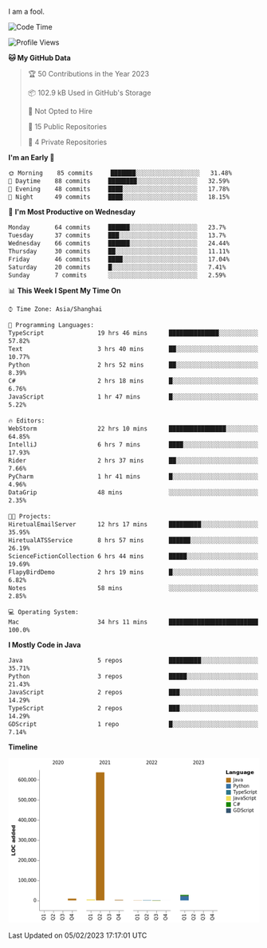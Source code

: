 I am a fool.

<!--START_SECTION:waka-->
![Code Time](http://img.shields.io/badge/Code%20Time-34%20hrs%2039%20mins-blue)

![Profile Views](http://img.shields.io/badge/Profile%20Views-160-blue)

**🐱 My GitHub Data** 

> 🏆 50 Contributions in the Year 2023
 > 
> 📦 102.9 kB Used in GitHub's Storage 
 > 
> 🚫 Not Opted to Hire
 > 
> 📜 15 Public Repositories 
 > 
> 🔑 4 Private Repositories  
 > 
**I'm an Early 🐤** 

```text
🌞 Morning    85 commits     ███████░░░░░░░░░░░░░░░░░░   31.48% 
🌆 Daytime    88 commits     ████████░░░░░░░░░░░░░░░░░   32.59% 
🌃 Evening    48 commits     ████░░░░░░░░░░░░░░░░░░░░░   17.78% 
🌙 Night      49 commits     ████░░░░░░░░░░░░░░░░░░░░░   18.15%

```
📅 **I'm Most Productive on Wednesday** 

```text
Monday       64 commits     ██████░░░░░░░░░░░░░░░░░░░   23.7% 
Tuesday      37 commits     ███░░░░░░░░░░░░░░░░░░░░░░   13.7% 
Wednesday    66 commits     ██████░░░░░░░░░░░░░░░░░░░   24.44% 
Thursday     30 commits     ██░░░░░░░░░░░░░░░░░░░░░░░   11.11% 
Friday       46 commits     ████░░░░░░░░░░░░░░░░░░░░░   17.04% 
Saturday     20 commits     █░░░░░░░░░░░░░░░░░░░░░░░░   7.41% 
Sunday       7 commits      ░░░░░░░░░░░░░░░░░░░░░░░░░   2.59%

```


📊 **This Week I Spent My Time On** 

```text
⌚︎ Time Zone: Asia/Shanghai

💬 Programming Languages: 
TypeScript               19 hrs 46 mins      ██████████████░░░░░░░░░░░   57.82% 
Text                     3 hrs 40 mins       ██░░░░░░░░░░░░░░░░░░░░░░░   10.77% 
Python                   2 hrs 52 mins       ██░░░░░░░░░░░░░░░░░░░░░░░   8.39% 
C#                       2 hrs 18 mins       █░░░░░░░░░░░░░░░░░░░░░░░░   6.76% 
JavaScript               1 hr 47 mins        █░░░░░░░░░░░░░░░░░░░░░░░░   5.22%

🔥 Editors: 
WebStorm                 22 hrs 10 mins      ████████████████░░░░░░░░░   64.85% 
IntelliJ                 6 hrs 7 mins        ████░░░░░░░░░░░░░░░░░░░░░   17.93% 
Rider                    2 hrs 37 mins       ██░░░░░░░░░░░░░░░░░░░░░░░   7.66% 
PyCharm                  1 hr 41 mins        █░░░░░░░░░░░░░░░░░░░░░░░░   4.96% 
DataGrip                 48 mins             ░░░░░░░░░░░░░░░░░░░░░░░░░   2.35%

🐱‍💻 Projects: 
HiretualEmailServer      12 hrs 17 mins      █████████░░░░░░░░░░░░░░░░   35.95% 
HiretualATSService       8 hrs 57 mins       ██████░░░░░░░░░░░░░░░░░░░   26.19% 
ScienceFictionCollection 6 hrs 44 mins       █████░░░░░░░░░░░░░░░░░░░░   19.69% 
FlapyBirdDemo            2 hrs 19 mins       █░░░░░░░░░░░░░░░░░░░░░░░░   6.82% 
Notes                    58 mins             ░░░░░░░░░░░░░░░░░░░░░░░░░   2.85%

💻 Operating System: 
Mac                      34 hrs 11 mins      █████████████████████████   100.0%

```

**I Mostly Code in Java** 

```text
Java                     5 repos             █████████░░░░░░░░░░░░░░░░   35.71% 
Python                   3 repos             █████░░░░░░░░░░░░░░░░░░░░   21.43% 
JavaScript               2 repos             ███░░░░░░░░░░░░░░░░░░░░░░   14.29% 
TypeScript               2 repos             ███░░░░░░░░░░░░░░░░░░░░░░   14.29% 
GDScript                 1 repo              █░░░░░░░░░░░░░░░░░░░░░░░░   7.14%

```


**Timeline**

![Chart not found](https://raw.githubusercontent.com/VeejaLiu/VeejaLiu/master/charts/bar_graph.png) 


 Last Updated on 05/02/2023 17:17:01 UTC
<!--END_SECTION:waka-->
